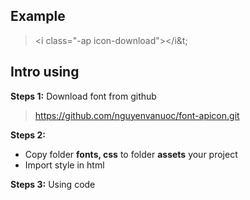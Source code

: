 ## Example  
> &lt;i class="-ap icon-download"&gt;&lt;/i&t;

## Intro using

**Steps 1:**
Download font from github 
> https://github.com/nguyenvanuoc/font-apicon.git

**Steps 2:**
* Copy folder **fonts, css** to folder **assets** your project 
* Import style in html 
> <link rel="stylesheet" type="text/css" href="../assets/ap8/css/style.css">
**Steps 3:**
Using code 
> <i class="-ap icon-download"></i>

